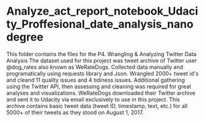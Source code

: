# Analyze_act_report_notebook_Udacity_Proffesional_date_analysis_nanodegree
This folder contains the files for the P4. Wrangling & Analyzing Twitter Data Analysis
The dataset used for this project was tweet archive of Twitter user @dog_rates also known as WeRateDogs. Collected data manually and programatically using requests library and Json. Wrangled 2000+ tweet id's and cleand 11 quality issues and 4 tidiness issues.  Additional gathering using the Twitter API, then assessing and cleaning was required for great analyses and visualizations.
WeRateDogs downloaded their Twitter archive and sent it to Udacity via email exclusively to use in this project. This archive contains basic tweet data (tweet ID, timestamp, text, etc.) for all 5000+ of their tweets as they stood on August 1, 2017.

